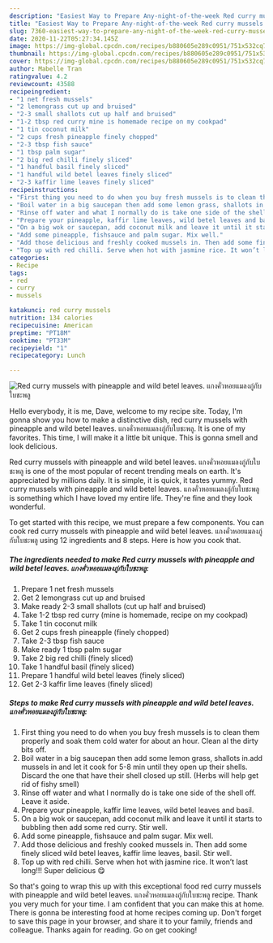```yaml
---
description: "Easiest Way to Prepare Any-night-of-the-week Red curry mussels with pineapple and wild betel leaves. แกงคั่วหอยแมลงภู่กับใบชะพลู"
title: "Easiest Way to Prepare Any-night-of-the-week Red curry mussels with pineapple and wild betel leaves. แกงคั่วหอยแมลงภู่กับใบชะพลู"
slug: 7360-easiest-way-to-prepare-any-night-of-the-week-red-curry-mussels-with-pineapple-and-wild-betel-leaves
date: 2020-11-22T05:27:34.145Z
image: https://img-global.cpcdn.com/recipes/b880605e289c0951/751x532cq70/red-curry-mussels-with-pineapple-and-wild-betel-leaves-แกงคั่วหอยแมลงภู่กับใบชะพลู-recipe-main-photo.jpg
thumbnail: https://img-global.cpcdn.com/recipes/b880605e289c0951/751x532cq70/red-curry-mussels-with-pineapple-and-wild-betel-leaves-แกงคั่วหอยแมลงภู่กับใบชะพลู-recipe-main-photo.jpg
cover: https://img-global.cpcdn.com/recipes/b880605e289c0951/751x532cq70/red-curry-mussels-with-pineapple-and-wild-betel-leaves-แกงคั่วหอยแมลงภู่กับใบชะพลู-recipe-main-photo.jpg
author: Mabelle Tran
ratingvalue: 4.2
reviewcount: 43588
recipeingredient:
- "1 net fresh mussels"
- "2 lemongrass cut up and bruised"
- "2-3 small shallots cut up half and bruised"
- "1-2 tbsp red curry mine is homemade recipe on my cookpad"
- "1 tin coconut milk"
- "2 cups fresh pineapple finely chopped"
- "2-3 tbsp fish sauce"
- "1 tbsp palm sugar"
- "2 big red chilli finely sliced"
- "1 handful basil finely sliced"
- "1 handful wild betel leaves finely sliced"
- "2-3 kaffir lime leaves finely sliced"
recipeinstructions:
- "First thing you need to do when you buy fresh mussels is to clean them properly and soak them cold water for about an hour. Clean al the dirty bits off."
- "Boil water in a big saucepan then add some lemon grass, shallots in.add mussels in and let it cook for 5-8 min until they open up their shells. Discard the one that have their shell closed up still. (Herbs will help get rid of fishy smell)"
- "Rinse off water and what I normally do is take one side of the shell off. Leave it aside."
- "Prepare your pineapple, kaffir lime leaves, wild betel leaves and basil."
- "On a big wok or saucepan, add coconut milk and leave it until it starts to bubbling then add some red curry. Stir well."
- "Add some pineapple, fishsauce and palm sugar. Mix well."
- "Add those delicious and freshly cooked mussels in. Then add some finely sliced wild betel leaves, kaffir lime leaves, basil. Stir well."
- "Top up with red chilli. Serve when hot with jasmine rice. It won’t last long!!! Super delicious 😋"
categories:
- Recipe
tags:
- red
- curry
- mussels

katakunci: red curry mussels 
nutrition: 134 calories
recipecuisine: American
preptime: "PT18M"
cooktime: "PT33M"
recipeyield: "1"
recipecategory: Lunch

---
```



![Red curry mussels with pineapple and wild betel leaves. แกงคั่วหอยแมลงภู่กับใบชะพลู](https://img-global.cpcdn.com/recipes/b880605e289c0951/751x532cq70/red-curry-mussels-with-pineapple-and-wild-betel-leaves-แกงคั่วหอยแมลงภู่กับใบชะพลู-recipe-main-photo.jpg)

Hello everybody, it is me, Dave, welcome to my recipe site. Today, I'm gonna show you how to make a distinctive dish, red curry mussels with pineapple and wild betel leaves. แกงคั่วหอยแมลงภู่กับใบชะพลู. It is one of my favorites. This time, I will make it a little bit unique. This is gonna smell and look delicious.

Red curry mussels with pineapple and wild betel leaves. แกงคั่วหอยแมลงภู่กับใบชะพลู is one of the most popular of recent trending meals on earth. It's appreciated by millions daily. It is simple, it is quick, it tastes yummy. Red curry mussels with pineapple and wild betel leaves. แกงคั่วหอยแมลงภู่กับใบชะพลู is something which I have loved my entire life. They're fine and they look wonderful.




To get started with this recipe, we must prepare a few components. You can cook red curry mussels with pineapple and wild betel leaves. แกงคั่วหอยแมลงภู่กับใบชะพลู using 12 ingredients and 8 steps. Here is how you cook that.

<!--inarticleads1-->

##### The ingredients needed to make Red curry mussels with pineapple and wild betel leaves. แกงคั่วหอยแมลงภู่กับใบชะพลู:

1. Prepare 1 net fresh mussels
1. Get 2 lemongrass cut up and bruised
1. Make ready 2-3 small shallots (cut up half and bruised)
1. Take 1-2 tbsp red curry (mine is homemade, recipe on my cookpad)
1. Take 1 tin coconut milk
1. Get 2 cups fresh pineapple (finely chopped)
1. Take 2-3 tbsp fish sauce
1. Make ready 1 tbsp palm sugar
1. Take 2 big red chilli (finely sliced)
1. Take 1 handful basil (finely sliced)
1. Prepare 1 handful wild betel leaves (finely sliced)
1. Get 2-3 kaffir lime leaves (finely sliced)




<!--inarticleads2-->

##### Steps to make Red curry mussels with pineapple and wild betel leaves. แกงคั่วหอยแมลงภู่กับใบชะพลู:

1. First thing you need to do when you buy fresh mussels is to clean them properly and soak them cold water for about an hour. Clean al the dirty bits off.
1. Boil water in a big saucepan then add some lemon grass, shallots in.add mussels in and let it cook for 5-8 min until they open up their shells. Discard the one that have their shell closed up still. (Herbs will help get rid of fishy smell)
1. Rinse off water and what I normally do is take one side of the shell off. Leave it aside.
1. Prepare your pineapple, kaffir lime leaves, wild betel leaves and basil.
1. On a big wok or saucepan, add coconut milk and leave it until it starts to bubbling then add some red curry. Stir well.
1. Add some pineapple, fishsauce and palm sugar. Mix well.
1. Add those delicious and freshly cooked mussels in. Then add some finely sliced wild betel leaves, kaffir lime leaves, basil. Stir well.
1. Top up with red chilli. Serve when hot with jasmine rice. It won’t last long!!! Super delicious 😋




So that's going to wrap this up with this exceptional food red curry mussels with pineapple and wild betel leaves. แกงคั่วหอยแมลงภู่กับใบชะพลู recipe. Thank you very much for your time. I am confident that you can make this at home. There is gonna be interesting food at home recipes coming up. Don't forget to save this page in your browser, and share it to your family, friends and colleague. Thanks again for reading. Go on get cooking!
